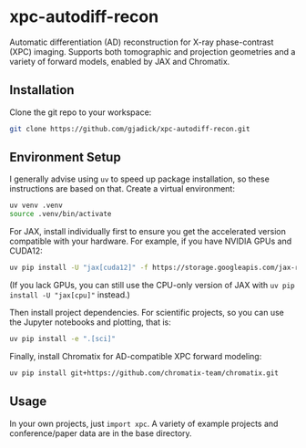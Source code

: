 # xpc-autodiff-recon

Automatic differentiation (AD) reconstruction for X-ray phase-contrast (XPC) imaging. Supports both tomographic and projection geometries and a variety of forward models, enabled by JAX and Chromatix.

## Installation

Clone the git repo to your workspace: 

```bash
git clone https://github.com/gjadick/xpc-autodiff-recon.git
```

## Environment Setup

I generally advise using `uv` to speed up package installation, so these instructions are based on that. Create a virtual environment:

```bash
uv venv .venv
source .venv/bin/activate
```

For JAX, install individually first to ensure you get the accelerated version compatible with your hardware. For example, if you have NVIDIA GPUs and CUDA12:

```bash
uv pip install -U "jax[cuda12]" -f https://storage.googleapis.com/jax-releases/jax_cuda_releases.html
```
(If you lack GPUs, you can still use the CPU-only version of JAX with `uv pip install -U "jax[cpu]"` instead.)


Then install project dependencies. For scientific projects, so you can use the Jupyter notebooks and plotting, that is:

```bash
uv pip install -e ".[sci]"
```

Finally, install Chromatix for AD-compatible XPC forward modeling:

```bash
uv pip install git+https://github.com/chromatix-team/chromatix.git
```

## Usage

In your own projects, just `import xpc`. A variety of example projects and conference/paper data are in the base directory.

